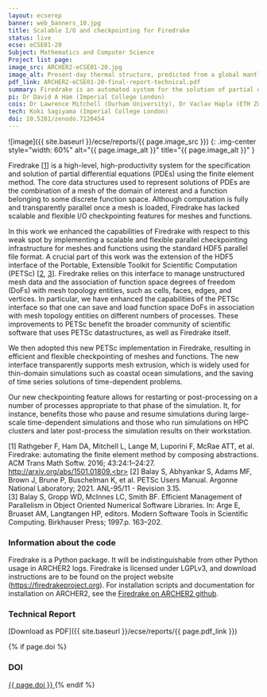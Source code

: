 ```yaml
---
layout: ecserep
banner: web_banners_10.jpg
title: Scalable I/O and checkpointing for Firedrake
status: live
ecse: eCSE01-20
Subject: Mathematics and Computer Science
Project list page:
image_src: ARCHER2-eCSE01-20.jpg
image_alt: Present-day thermal structure, predicted from a global mantle convection simulation
pdf_link: ARCHER2-eCSE01-20-final-report-technical.pdf
summary: Firedrake is an automated system for the solution of partial differential equations using the finite element method (FEM). This project improved the input/output capability of Firedrake for the running and analysis of simulations such as geophysical fluid dynamics. Other applications of Firedrake include coastal ocean simulations, weather forecasting, and marine renewable energy supply. This project also extended the HDF5 interface of the Portable, Extensible Toolkit for Scientific Computation (PETSc).
pi: Dr David A Ham (Imperial College London)
cois: Dr Lawrence Mitchell (Durham University), Dr Vaclav Hapla (ETH Zürich), Dr Matthew G Knepley (University at Buffalo)
tech: Koki Sagiyama (Imperial College London)
doi: 10.5281/zenodo.7120454
---
```




![image]({{ site.baseurl }}/ecse/reports/{{ page.image_src }})
{: .img-center style="width: 60%" alt="{{ page.image_alt }}" title="{{ page.image_alt }}" }

Firedrake [[1](#1)] is a high-level, high-productivity system for the specification and solution of partial differential equations (PDEs) using the finite element method. The core data structures used to represent solutions of PDEs are the combination of a mesh of the domain of interest and a function belonging to some discrete function space. Although computation is fully and transparently parallel once a mesh is loaded, Firedrake has lacked scalable and flexible I/O checkpointing features for meshes and functions.

In this work we enhanced the capabilities of Firedrake with respect to this weak spot by implementing a scalable and flexible parallel checkpointing infrastructure for meshes and functions using the standard HDF5 parallel file format. A crucial part of this work was the extension of the HDF5 interface of the Portable, Extensible Toolkit for Scientific Computation (PETSc) [[2](#2), [3](#3)]. Firedrake relies on this interface to manage unstructured mesh data and the association of function space degrees of freedom (DoFs) with mesh topology entities, such as cells, faces, edges, and vertices. In particular, we have enhanced the capabilities of the PETSc interface so that one can save and load function space DoFs in association with mesh topology entities on different numbers of processes. These improvements to PETSc benefit the broader community of scientific software that uses PETSc datastructures, as well as Firedrake itself.

We then adopted this new PETSc implementation in Firedrake, resulting in efficient and flexible checkpointing of meshes and functions. The new interface transparently supports mesh extrusion, which is widely used for thin-domain simulations such as coastal ocean simulations, and the saving of time series solutions of time-dependent problems.

Our new checkpointing feature allows for restarting or post-processing on a number of processes appropriate to that phase of the simulation. It, for instance, benefits those who pause and resume simulations during large-scale time-dependent simulations and those who run simulations on HPC clusters and later post-process the simulation results on their workstation.

[<a name="1">1</a>] Rathgeber F, Ham DA, Mitchell L, Lange M, Luporini F, McRae ATT, et al. Firedrake: automating the finite element method by composing abstractions. ACM Trans Math Softw. 2016; 43:24:1–24:27. http://arxiv.org/abs/1501.01809.<br>
[<a name="2">2</a>] Balay S, Abhyankar S, Adams MF, Brown J, Brune P, Buschelman K, et al. PETSc Users Manual. Argonne National Laboratory; 2021. ANL-95/11 - Revision 3.15.<br>
[<a name="3">3</a>] Balay S, Gropp WD, McInnes LC, Smith BF. Efficient Management of Parallelism in Object Oriented Numerical Software Libraries. In: Arge E, Bruaset AM, Langtangen HP, editors. Modern Software Tools in Scientific Computing. Birkhauser Press; 1997.p. 163–202.

### Information about the code

Firedrake is a Python package. It will be indistinguishable from other Python usage in ARCHER2 logs. Firedrake is licensed under LGPLv3, and download instructions are to be found on the project website (https://firedrakeproject.org). For installation scripts and documentation for installation on ARCHER2, see the [Firedrake on ARCHER2 github](https://github.com/firedrakeproject/firedrake-archer2).


### Technical Report

[Download as PDF]({{ site.baseurl }}/ecse/reports/{{ page.pdf_link }})



{% if page.doi  %}
### DOI
  <a href="https://doi.org/{{ page.doi }}">
     {{ page.doi }}
  </a>
{% endif %}
